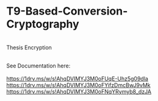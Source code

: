 # T9-Based-Conversion-Cryptography

</br>Thesis Encryption

</br>See Documentation here: </br>
</br>https://1drv.ms/w/s!AhqDVIMYJ3M0oFUqE-Uhz5g09dla
</br>https://1drv.ms/w/s!AhqDVIMYJ3M0oFYifzDmcBwJ9vMk
</br>https://1drv.ms/w/s!AhqDVIMYJ3M0oFNqYRymyb8_dzJA

